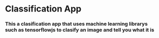 # Classification App

### This a clasification app that uses machine learning librarys such as tensorflowjs to clasify an image and tell you what it is
